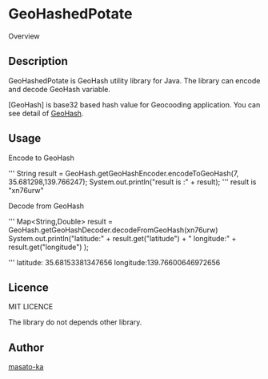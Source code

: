 GeoHashedPotate
====

Overview

## Description

GeoHashedPotate is GeoHash utility library for Java.
The library can encode and decode GeoHash variable.

[GeoHash] is base32 based hash value for Geocooding application.
You can see detail of [GeoHash](https://en.wikipedia.org/wiki/Geohash). 

## Usage

Encode to GeoHash

'''
String result = GeoHash.getGeoHashEncoder.encodeToGeoHash(7, 35.681298,139.766247);
System.out.println("result is :" + result);
'''
result is "xn76urw"

Decode from GeoHash

'''
Map<String,Double> result = GeoHash.getGeoHashDecoder.decodeFromGeoHash(xn76urw)
System.out.println("latitude:" + result.get("latitude") + " longitude:" + result.get("longitude") );

'''
latitude: 35.68153381347656 longitude:139.76600646972656

## Licence

MIT LICENCE

The library do not depends other library.

## Author

[masato-ka](https://twitter.com/masato_ka)